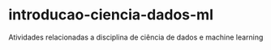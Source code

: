 # introducao-ciencia-dados-ml
Atividades relacionadas a disciplina de ciência de dados e machine learning
